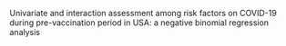 Univariate and interaction assessment among risk factors on COVID-19 during pre-vaccination period in USA: a negative binomial regression analysis
